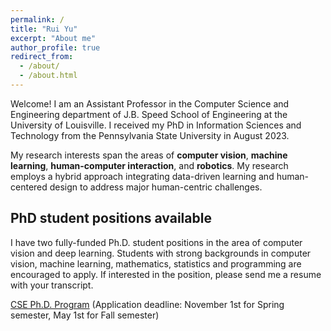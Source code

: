 ```yaml
---
permalink: /
title: "Rui Yu"
excerpt: "About me"
author_profile: true
redirect_from: 
  - /about/
  - /about.html
---
```

Welcome! I am an Assistant Professor in the Computer Science and Engineering department of J.B. Speed School of Engineering at the University of Louisville. I received my PhD in Information Sciences and Technology from the Pennsylvania State University in August 2023.

My research interests span the areas of **computer vision**, **machine learning**, **human-computer interaction**, and **robotics**. My research employs a hybrid approach integrating data-driven learning and human-centered design to address major human-centric challenges.

## PhD student positions available

I have two fully-funded Ph.D. student positions in the area of computer vision and deep learning. Students with strong backgrounds in computer vision, machine learning, mathematics, statistics and programming are encouraged to apply. If interested in the position, please send me a resume with your transcript.

[CSE Ph.D. Program](https://catalog.louisville.edu/graduate/programs-study/doctor-philosophy-computer-science-engineering/)
(Application deadline: November 1st for Spring semester, May 1st for Fall semester)